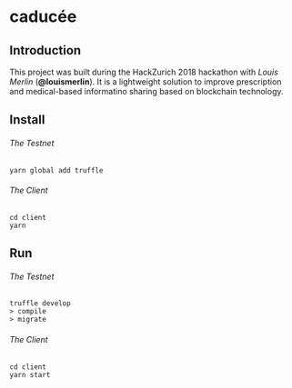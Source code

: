 # caducée

## Introduction

This project was built during the HackZurich 2018 hackathon with _Louis Merlin_ (**@louismerlin**).
It is a lightweight solution to improve prescription and medical-based informatino sharing based on blockchain technology.

## Install

###### The Testnet
```
yarn global add truffle
```
###### The Client
```
cd client
yarn
```

## Run

###### The Testnet
```
truffle develop
> compile
> migrate
```
###### The Client
```
cd client
yarn start
```
